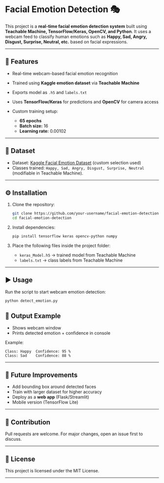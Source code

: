 
# Facial Emotion Detection 🎭

This project is a **real-time facial emotion detection system** built using **Teachable Machine, TensorFlow/Keras, OpenCV, and Python**.
It uses a webcam feed to classify human emotions such as **Happy, Sad, Angry, Disgust, Surprise, Neutral, etc.** based on facial expressions.

---

## 🚀 Features

* Real-time webcam-based facial emotion recognition
* Trained using **Kaggle emotion dataset** via **Teachable Machine**
* Exports model as `.h5` and `labels.txt`
* Uses **TensorFlow/Keras** for predictions and **OpenCV** for camera access
* Custom training setup:

  * **65 epochs**
  * **Batch size:** 16
  * **Learning rate:** 0.00102

---

## 📂 Dataset

* Dataset: [Kaggle Facial Emotion Dataset](https://www.kaggle.com/datasets) (custom selection used)
* Classes trained: `Happy, Sad, Angry, Disgust, Surprise, Neutral` (modifiable in Teachable Machine).

---

## ⚙️ Installation

1. Clone the repository:

   ```bash
   git clone https://github.com/your-username/facial-emotion-detection.git
   cd facial-emotion-detection
   ```

2. Install dependencies:

   ```bash
   pip install tensorflow keras opencv-python numpy
   ```

3. Place the following files inside the project folder:

   * `keras_Model.h5` → trained model from Teachable Machine
   * `labels.txt` → class labels from Teachable Machine

---

## ▶️ Usage

Run the script to start webcam emotion detection:

```bash
python detect_emotion.py
```


    

## 🎯 Output Example

* Shows webcam window
* Prints detected emotion + confidence in console

Example:

```
Class: Happy  Confidence: 95 %
Class: Sad    Confidence: 88 %
```

---

## 📌 Future Improvements

* Add bounding box around detected faces
* Train with larger dataset for higher accuracy
* Deploy as a **web app** (Flask/Streamlit)
* Mobile version (TensorFlow Lite)

---

## 🤝 Contribution

Pull requests are welcome. For major changes, open an issue first to discuss.

---

## 📜 License

This project is licensed under the MIT License.

---


